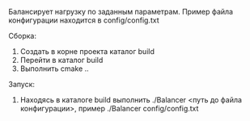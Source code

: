 Балансирует нагрузку по заданным параметрам.
Пример файла конфигурации находится в config/config.txt

Сборка:
1) Создать в корне проекта каталог build
2) Перейти в каталог build
3) Выполнить cmake ..

Запуск:
1) Находясь в каталоге build выполнить ./Balancer <путь до файла конфигурации>, пример ./Balancer config/config.txt
